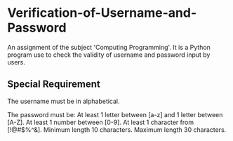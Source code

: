 # Verification-of-Username-and-Password
An assignment of the subject 'Computing Programming'.  It is a Python program use to check the validity of username and password input by users. 

## Special Requirement 

The username must be in alphabetical.

The password must be: 
At least 1 letter between [a-z] and 1 letter between [A-Z].
At least 1 number between [0-9].
At least 1 character from [!@#$%^&].
Minimum length 10 characters.
Maximum length 30 characters.

